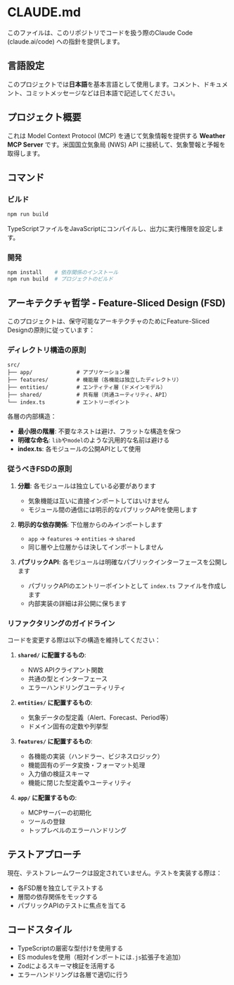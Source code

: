 # CLAUDE.md

このファイルは、このリポジトリでコードを扱う際のClaude Code (claude.ai/code) への指針を提供します。

## 言語設定

このプロジェクトでは**日本語**を基本言語として使用します。コメント、ドキュメント、コミットメッセージなどは日本語で記述してください。

## プロジェクト概要

これは Model Context Protocol (MCP) を通じて気象情報を提供する **Weather MCP Server** です。米国国立気象局 (NWS) API に接続して、気象警報と予報を取得します。

## コマンド

### ビルド
```bash
npm run build
```
TypeScriptファイルをJavaScriptにコンパイルし、出力に実行権限を設定します。

### 開発
```bash
npm install    # 依存関係のインストール
npm run build  # プロジェクトのビルド
```

## アーキテクチャ哲学 - Feature-Sliced Design (FSD)

このプロジェクトは、保守可能なアーキテクチャのためにFeature-Sliced Designの原則に従っています：

### ディレクトリ構造の原則
```
src/
├── app/              # アプリケーション層
├── features/         # 機能層（各機能は独立したディレクトリ）
├── entities/         # エンティティ層（ドメインモデル）
├── shared/           # 共有層（共通ユーティリティ、API）
└── index.ts          # エントリーポイント
```

各層の内部構造：
- **最小限の階層**: 不要なネストは避け、フラットな構造を保つ
- **明確な命名**: `lib`や`model`のような汎用的な名前は避ける
- **index.ts**: 各モジュールの公開APIとして使用

### 従うべきFSDの原則

1. **分離**: 各モジュールは独立している必要があります
   - 気象機能は互いに直接インポートしてはいけません
   - モジュール間の通信には明示的なパブリックAPIを使用します

2. **明示的な依存関係**: 下位層からのみインポートします
   - `app` → `features` → `entities` → `shared`
   - 同じ層や上位層からは決してインポートしません

3. **パブリックAPI**: 各モジュールは明確なパブリックインターフェースを公開します
   - パブリックAPIのエントリーポイントとして `index.ts` ファイルを作成します
   - 内部実装の詳細は非公開に保ちます

### リファクタリングのガイドライン

コードを変更する際は以下の構造を維持してください：

1. **`shared/` に配置するもの**:
   - NWS APIクライアント関数
   - 共通の型とインターフェース
   - エラーハンドリングユーティリティ

2. **`entities/` に配置するもの**:
   - 気象データの型定義（Alert、Forecast、Period等）
   - ドメイン固有の定数や列挙型

3. **`features/` に配置するもの**:
   - 各機能の実装（ハンドラー、ビジネスロジック）
   - 機能固有のデータ変換・フォーマット処理
   - 入力値の検証スキーマ
   - 機能に閉じた型定義やユーティリティ

4. **`app/` に配置するもの**:
   - MCPサーバーの初期化
   - ツールの登録
   - トップレベルのエラーハンドリング

## テストアプローチ

現在、テストフレームワークは設定されていません。テストを実装する際は：
- 各FSD層を独立してテストする
- 層間の依存関係をモックする
- パブリックAPIのテストに焦点を当てる

## コードスタイル

- TypeScriptの厳密な型付けを使用する
- ES modulesを使用（相対インポートには`.js`拡張子を追加）
- Zodによるスキーマ検証を活用する
- エラーハンドリングは各層で適切に行う